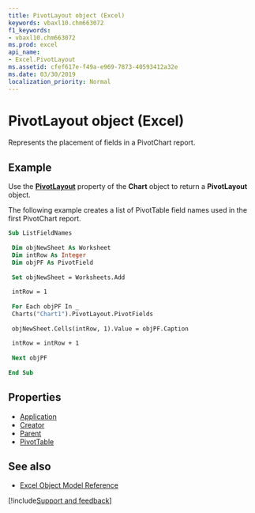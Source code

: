 ```yaml
---
title: PivotLayout object (Excel)
keywords: vbaxl10.chm663072
f1_keywords:
- vbaxl10.chm663072
ms.prod: excel
api_name:
- Excel.PivotLayout
ms.assetid: cfef617e-f49a-e969-7873-40593412a32e
ms.date: 03/30/2019
localization_priority: Normal
---
```



# PivotLayout object (Excel)

Represents the placement of fields in a PivotChart report.


## Example

Use the **[PivotLayout](Excel.Chart.PivotLayout.md)** property of the **Chart** object to return a **PivotLayout** object. 

The following example creates a list of PivotTable field names used in the first PivotChart report.

```vb
Sub ListFieldNames 
 
 Dim objNewSheet As Worksheet 
 Dim intRow As Integer 
 Dim objPF As PivotField 
 
 Set objNewSheet = Worksheets.Add 
 
 intRow = 1 
 
 For Each objPF In _ 
 Charts("Chart1").PivotLayout.PivotFields 
 
 objNewSheet.Cells(intRow, 1).Value = objPF.Caption 
 
 intRow = intRow + 1 
 
 Next objPF 
 
End Sub
```

## Properties

- [Application](Excel.PivotLayout.Application.md)
- [Creator](Excel.PivotLayout.Creator.md)
- [Parent](Excel.PivotLayout.Parent.md)
- [PivotTable](Excel.PivotLayout.PivotTable.md)

## See also

- [Excel Object Model Reference](overview/Excel/object-model.md)

[!include[Support and feedback](~/includes/feedback-boilerplate.md)]